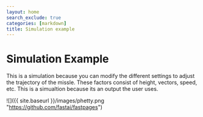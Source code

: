 ```yaml
---
layout: home
search_exclude: true
categories: [markdown]
title: Simulation example
---
```


# Simulation Example
This is a simulation because you can modify the different settings to adjust the trajectory of the missle.
These factors consist of height, vectors, speed, etc.
This is a simualtion because its an output the user uses.

![]({{ site.baseurl }}/images/phetty.png "https://github.com/fastai/fastpages")